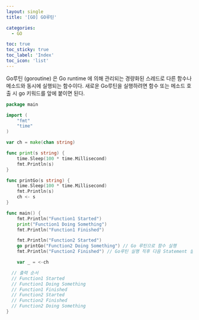 ```yaml
---
layout: single
title: '[GO] GO루틴'

categories:
  - GO

toc: true
toc_sticky: true
toc_label: 'Index'
toc_icon: 'list'
---
```


Go루틴 (goroutine) 은 Go runtime 에 의해 관리되는 경량화된 스레드로 다른 함수나 메소드와 동시에 실행되는 함수이다.
새로운 Go루틴을 실행하려면 함수 또는 메소드 호출 시 go 키워드를 앞에 붙이면 된다.

```go
package main

import (
	"fmt"
	"time"
)

var ch = make(chan string)

func print(s string) {
	time.Sleep(100 * time.Millisecond)
	fmt.Println(s)
}

func printGo(s string) {
	time.Sleep(100 * time.Millisecond)
	fmt.Println(s)
	ch <- s
}

func main() {
	fmt.Println("Function1 Started")
	print("Function1 Doing Something")
	fmt.Println("Function1 Finished")

	fmt.Println("Function2 Started")
	go printGo("Function2 Doing Something") // Go 루틴으로 함수 실행
	fmt.Println("Function2 Finished") // Go루틴 실행 직후 다음 Statement 실행

	var _ = <-ch

  // 출력 순서
  // Function1 Started
  // Function1 Doing Something
  // Function1 Finished
  // Function2 Started
  // Function2 Finished
  // Function2 Doing Something
}
```
